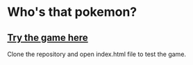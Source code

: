 # Who's that pokemon?

## [Try the game here](https://marinsborg.github.io/who-is-that-pokemon/)

Clone the repository and open index.html file to test the game.
